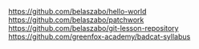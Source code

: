 https://github.com/belaszabo/hello-world<br>
https://github.com/belaszabo/patchwork<br>
https://github.com/belaszabo/git-lesson-repository<br>
https://github.com/greenfox-academy/badcat-syllabus<br>
